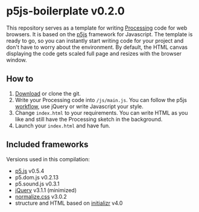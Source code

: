 # p5js-boilerplate v0.2.0 
This repository serves as a template for writing [Processing](https://processing.org/) code for web browsers. It is based on the [p5js](http://p5js.org/) framework for Javascript. The template is ready to go, so you can instantly start writing code for your project and don't have to worry about the environment. By default, the HTML canvas displaying the code gets scaled full page and resizes with the browser window.

## How to
1. [Download](https://github.com/bsplt/p5js-boilerplate/download/p5js-boilerplate.zip) or clone the git.
2. Write your Processing code into `/js/main.js`.  You can follow the p5js [workflow](http://p5js.org/get-started/), use jQuery or write Javascript your style.
3. Change `index.html` to your requirements.  You can write HTML as you like and still have the Processing sketch in the background.
4. Launch your `index.html` and have fun.

## Included frameworks
Versions used in this compilation:
- [p5.js](http://p5js.org/) v0.5.4
- p5.dom.js v0.2.13
- p5.sound.js v0.3.1
- [jQuery](https://jquery.com/) v3.1.1 (minimized)
- [normalize.css](https://github.com/anishathalye/?normalize) v3.0.2
- structure and HTML based on [initializr](http://www.initializr.com/) v4.0